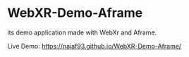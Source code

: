 # WebXR-Demo-Aframe
its demo application made with WebXr and Aframe.

Live Demo: https://najaf93.github.io/WebXR-Demo-Aframe/
